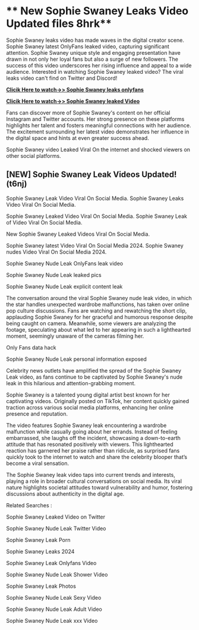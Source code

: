 
# ** New   Sophie Swaney Leaks Video Updated files 8hrk** #

  Sophie Swaney leaks video has made waves in the digital creator scene.  Sophie Swaney latest OnlyFans leaked video, capturing significant attention.  Sophie Swaney unique style and engaging presentation have drawn in not only her loyal fans but also a surge of new followers. The success of this video underscores her rising influence and appeal to a wide audience. Interested in watching   Sophie Swaney leaked video? The viral leaks video can't find on Twitter and Discord!

**[Clicik Here to watch->>  Sophie Swaney leaks onlyfans ](http://xflirt.top)**

**[Clicik Here to watch->>  Sophie Swaney leaked Video](http://xflirt.top)**

Fans can discover more of   Sophie Swaney's content on her official Instagram and Twitter accounts. Her strong presence on these platforms highlights her talent and fosters meaningful connections with her audience. The excitement surrounding her latest video demonstrates her influence in the digital space and hints at even greater success ahead.

  Sophie Swaney video Leaked Viral On the internet and shocked viewers on other social platforms.

## [NEW]   Sophie Swaney Leak Videos Updated!  (t6nj) ##

  Sophie Swaney Leak Video Viral On Social Media.  Sophie Swaney Leaks Video Viral On Social Media.

  Sophie Swaney Leaked Video Viral On Social Media.  Sophie Swaney Leak of Video Viral On Social Media.

New   Sophie Swaney Leaked Videos Viral On Social Media.

  Sophie Swaney latest Video Viral On Social Media 2024.  Sophie Swaney nudes Video Viral On Social Media 2024.

  Sophie Swaney Nude Leak OnlyFans leak video

  Sophie Swaney Nude Leak leaked pics

  Sophie Swaney Nude Leak explicit content leak

The conversation around the viral   Sophie Swaney nude leak video, in which the star handles unexpected wardrobe malfunctions, has taken over online pop culture discussions. Fans are watching and rewatching the short clip, applauding   Sophie Swaney for her graceful and humorous response despite being caught on camera. Meanwhile, some viewers are analyzing the footage, speculating about what led to her appearing in such a lighthearted moment, seemingly unaware of the cameras filming her.

Only Fans data hack

  Sophie Swaney Nude Leak personal information exposed

Celebrity news outlets have amplified the spread of the   Sophie Swaney Leak video, as fans continue to be captivated by   Sophie Swaney's nude leak in this hilarious and attention-grabbing moment.

  Sophie Swaney is a talented young digital artist best known for her captivating videos. Originally posted on TikTok, her content quickly gained traction across various social media platforms, enhancing her online presence and reputation.

The video features   Sophie Swaney leak encountering a wardrobe malfunction while casually going about her errands. Instead of feeling embarrassed, she laughs off the incident, showcasing a down-to-earth attitude that has resonated positively with viewers. This lighthearted reaction has garnered her praise rather than ridicule, as surprised fans quickly took to the internet to watch and share the celebrity blooper that’s become a viral sensation.

The   Sophie Swaney leak video taps into current trends and interests, playing a role in broader cultural conversations on social media. Its viral nature highlights societal attitudes toward vulnerability and humor, fostering discussions about authenticity in the digital age.

Related Searches :

  Sophie Swaney Leaked Video on Twitter

  Sophie Swaney Nude Leak Twitter Video

  Sophie Swaney Leak Porn

  Sophie Swaney Leaks 2024

  Sophie Swaney Leak Onlyfans Video

  Sophie Swaney Nude Leak Shower Video

  Sophie Swaney Leak Photos

  Sophie Swaney Nude Leak Sexy Video

  Sophie Swaney Nude Leak Adult Video

  Sophie Swaney Nude Leak xxx Video


